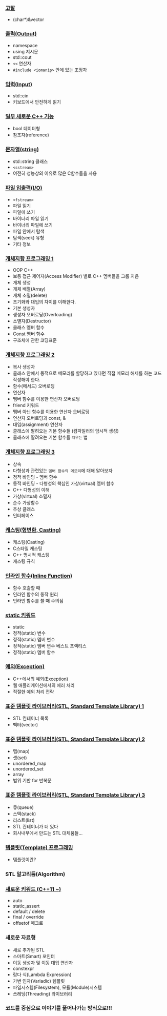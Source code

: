 ### [고찰](https://github.com/bluestronica/bluestronica.github.io/blob/main/CPP/Discussion.md)
- (char*)&vector

### [출력(Output)](https://github.com/bluestronica/bluestronica.github.io/blob/main/CPP/Output.md)
- namespace
- using 지시문
- std::cout
- `<<` 연산자
- `#include <iomanip>` 안에 있는 조정자 

### [입력(Input)](https://github.com/bluestronica/bluestronica.github.io/blob/main/CPP/Input.md)
- std::cin
- 키보드에서 안전하게 읽기

### [일부 새로운 C++ 기능](https://github.com/bluestronica/bluestronica.github.io/blob/main/CPP/SomeNewC++Features.md)
- bool 데이터형
- 참조자(reference)

### [문자열(string)](https://github.com/bluestronica/bluestronica.github.io/blob/main/CPP/string.md)
- std::string 클래스
- `<sstream>`
- 여전히 성능상의 이유로 많은 C함수들을 사용

### [파일 입출력(I/O)](https://github.com/bluestronica/bluestronica.github.io/blob/main/CPP/File_IO.md)
- `<fstream>`
- 파일 읽기
- 파일에 쓰기
- 바이너리 파일 읽기
- 바이너리 파일에 쓰기
- 파일 안에서 탐색
- 탐색(seek) 유형
- 기타 정보

### [개체지향 프로그래밍 1](https://github.com/bluestronica/bluestronica.github.io/blob/main/CPP/OOP_1.md)
- OOP C++
- 보통 접근 제어자(Access Modifier) 별로 C++ 멤버들을 그룹 지음
- 개체 생성
- 개체 배열(Array)
- 개체 소멸(delete)
- 초기화와 대입의 차이를 이해한다.
- 기본 생성자
- 생성자 오버로딩(Overloading)
- 소멸자(Destructor)
- 클래스 멤버 함수
- Const 멤버 함수
- 구조체에 관한 코딩표준

### [개체지향 프로그래밍 2](https://github.com/bluestronica/bluestronica.github.io/blob/main/CPP/OOP_2.md)
- 복사 생성자
- 클래스 안에서 동적으로 메모리를 할당하고 있다면 직접 메모리 해제를 하는 코드 작성해야 한다.
- 함수(메서드) 오버로딩
- 연산자
- 멤버 함수를 이용한 연산자 오버로딩
- friend 키워드
- 멤버 아닌 함수를 이용한 연산자 오버로딩
- 연산자 오버로딩과 const, &
- 대입(assignment) 연산자
- 클래스에 딸려오는 기본 함수들 (컴파일러의 암시적 생성)
- 클래스에 딸려오는 기본 함수들 `지우는` 법

### [개체지향 프로그래밍 3](https://github.com/bluestronica/bluestronica.github.io/blob/main/CPP/OOP_3.md)
- 상속
- 다형성과 관련있는 `멤버 함수의 메모리`에 대해 알아보자
- 정적 바인딩 - 멤버 함수
- 동적 바인딩 - 다형성의 핵심인 가상(virtual) 멤버 함수
- C++ 다형성의 이해
- 가상(virtual) 소멸자
- 순수 가상함수
- 추상 클래스
- 인터페이스

### [캐스팅(형변환, Casting)](https://github.com/bluestronica/bluestronica.github.io/blob/main/CPP/Casting.md)
- 캐스팅(Casting)
- C스타일 캐스팅
- C++ 명시적 캐스팅
- 캐스팅 규칙

### [인라인 함수(Inline Function)](https://github.com/bluestronica/bluestronica.github.io/blob/main/CPP/Inline_Function.md)
- 함수 호출할 때
- 인라인 함수의 동작 원리
- 인라인 함수를 쓸 때 주의점

### [static 키워드](https://github.com/bluestronica/bluestronica.github.io/blob/main/CPP/Static.md)
- static
- 정적(static) 변수
- 정적(static) 멤버 변수
- 정적(static) 멤버 변수 베스트 프랙티스
- 정적(static) 멤버 함수

### [예외(Exception)](https://github.com/bluestronica/bluestronica.github.io/blob/main/CPP/Exception.md)
- C++에서의 예외(Exception)
- 웹 애플리케이션에서의 에러 처리
- 적절한 예외 처리 전략

### [표준 템플릿 라이브러리(STL, Standard Template Library) 1](https://github.com/bluestronica/bluestronica.github.io/blob/main/CPP/STL1.md)
- STL 컨테이너 목록
- 벡터(vector)

### [표준 템플릿 라이브러리(STL, Standard Template Library) 2](https://github.com/bluestronica/bluestronica.github.io/blob/main/CPP/STL2.md)
- 맵(map)
- 셋(set)
- unordered_map
- unordered_set
- array
- 범위 기반 for 반복문

### [표준 템플릿 라이브러리(STL, Standard Template Library) 3](https://github.com/bluestronica/bluestronica.github.io/blob/main/CPP/STL3.md)
- 큐(queue)
- 스택(stack)
- 리스트(list)
- STL 컨테이너가 더 있다
- 회사내부에서 만드는 STL 대체품들...

### [템플릿(Template) 프로그래밍](https://github.com/bluestronica/bluestronica.github.io/blob/main/CPP/Template.md)
- 템플릿이란?

### STL 알고리듬(Algorithm)

### [새로운 키워드 (C++11 ~)](https://github.com/bluestronica/bluestronica.github.io/blob/main/CPP/NewKeywords11-17.md)
- auto
- static_assert
- default / delete
- final / override
- offsetof 매크로

### 새로운 자료형
- 새로 추가된 STL
- 스마트(Smart) 포인터
- 이동 생성자 및 이동 대입 연산자
- constexpr
- 람다 식(Lambda Expression)
- 가변 인자(Variadic) 템플릿
- 파일시스템(Filesystem), 모듈(Module)시스템
- 쓰레딩(Threading) 라이브러리


### 코드를 중심으로 이야기를 풀어나가는 방식으로!!!